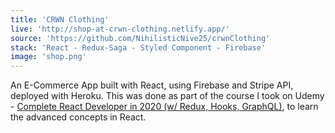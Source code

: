 ```yaml
---
title: 'CRWN Clothing'
live: 'http://shop-at-crwn-clothing.netlify.app/'
source: 'https://github.com/NihilisticNive25/crwnClothing'
stack: 'React - Redux-Saga - Styled Component - Firebase'
image: 'shop.png'
---
```

An E-Commerce App built with React, using Firebase and Stripe API, deployed with Heroku. This was done as part of the course I took on Udemy  - [Complete React Developer in 2020 (w/ Redux, Hooks, GraphQL)](https://www.udemy.com/course/complete-react-developer-zero-to-mastery/), to learn the advanced concepts in React.
